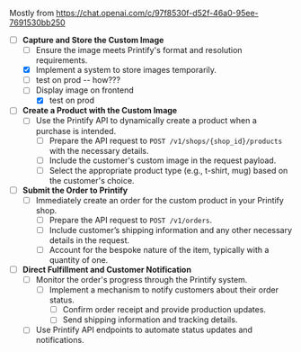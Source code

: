 Mostly from https://chat.openai.com/c/97f8530f-d52f-46a0-95ee-7691530bb250

- [ ] **Capture and Store the Custom Image**
  - [ ] Ensure the image meets Printify's format and resolution requirements.
  - [x] Implement a system to store images temporarily.
  - [ ] test on prod -- how???
  - [ ] Display image on frontend 
      - [x] test on prod

- [ ] **Create a Product with the Custom Image**
  - [ ] Use the Printify API to dynamically create a product when a purchase is intended.
    - [ ] Prepare the API request to `POST /v1/shops/{shop_id}/products` with the necessary details.
    - [ ] Include the customer's custom image in the request payload.
    - [ ] Select the appropriate product type (e.g., t-shirt, mug) based on the customer's choice.

- [ ] **Submit the Order to Printify**
  - [ ] Immediately create an order for the custom product in your Printify shop.
    - [ ] Prepare the API request to `POST /v1/orders`.
    - [ ] Include customer’s shipping information and any other necessary details in the request.
    - [ ] Account for the bespoke nature of the item, typically with a quantity of one.

- [ ] **Direct Fulfillment and Customer Notification**
  - [ ] Monitor the order's progress through the Printify system.
    - [ ] Implement a mechanism to notify customers about their order status.
      - [ ] Confirm order receipt and provide production updates.
      - [ ] Send shipping information and tracking details.
  - [ ] Use Printify API endpoints to automate status updates and notifications.
